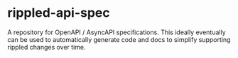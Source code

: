 # rippled-api-spec
A repository for OpenAPI / AsyncAPI specifications. This ideally eventually can be used to automatically generate code and docs to simplify supporting rippled changes over time.
